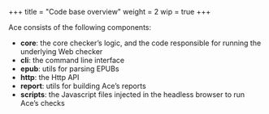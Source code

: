 +++
title = "Code base overview"
weight = 2
wip = true
+++

Ace consists of the following components:

- **core**: the core checker’s logic, and the code responsible for running the underlying Web checker
- **cli**: the command line interface
- **epub**: utils for parsing EPUBs
- **http**: the Http API
- **report**: utils for building Ace’s reports
- **scripts**: the Javascript files injected in the headless browser to run Ace’s checks


